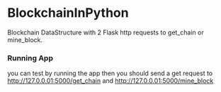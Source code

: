 # BlockchainInPython

Blockchain DataStructure with 2 Flask http requests to get_chain or mine_block.
### Running App
you can test by running the app then you should send a get request to http://127.0.0.01:5000/get_chain and http://127.0.0.01:5000/mine_block
